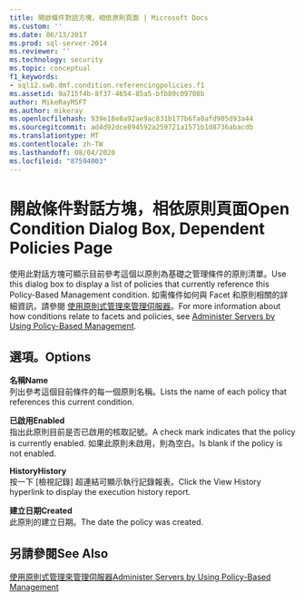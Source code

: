 ```yaml
---
title: 開啟條件對話方塊，相依原則頁面 | Microsoft Docs
ms.custom: ''
ms.date: 06/13/2017
ms.prod: sql-server-2014
ms.reviewer: ''
ms.technology: security
ms.topic: conceptual
f1_keywords:
- sql12.swb.dmf.condition.referencingpolicies.f1
ms.assetid: 9a715f4b-8f37-4654-85a5-bfb89c09708b
author: MikeRayMSFT
ms.author: mikeray
ms.openlocfilehash: 939e18e8a92ae9ac831b177b6fa8afd905d93a44
ms.sourcegitcommit: ad4d92dce894592a259721a1571b1d8736abacdb
ms.translationtype: MT
ms.contentlocale: zh-TW
ms.lasthandoff: 08/04/2020
ms.locfileid: "87594003"
---
```

# <a name="open-condition-dialog-box-dependent-policies-page"></a><span data-ttu-id="25baf-102">開啟條件對話方塊，相依原則頁面</span><span class="sxs-lookup"><span data-stu-id="25baf-102">Open Condition Dialog Box, Dependent Policies Page</span></span>
  <span data-ttu-id="25baf-103">使用此對話方塊可顯示目前參考這個以原則為基礎之管理條件的原則清單。</span><span class="sxs-lookup"><span data-stu-id="25baf-103">Use this dialog box to display a list of policies that currently reference this Policy-Based Management condition.</span></span> <span data-ttu-id="25baf-104">如需條件如何與 Facet 和原則相關的詳細資訊，請參閱 [使用原則式管理來管理伺服器](administer-servers-by-using-policy-based-management.md)。</span><span class="sxs-lookup"><span data-stu-id="25baf-104">For more information about how conditions relate to facets and policies, see [Administer Servers by Using Policy-Based Management](administer-servers-by-using-policy-based-management.md).</span></span>  
  
## <a name="options"></a><span data-ttu-id="25baf-105">選項。</span><span class="sxs-lookup"><span data-stu-id="25baf-105">Options</span></span>  
 <span data-ttu-id="25baf-106">**名稱**</span><span class="sxs-lookup"><span data-stu-id="25baf-106">**Name**</span></span>  
 <span data-ttu-id="25baf-107">列出參考這個目前條件的每一個原則名稱。</span><span class="sxs-lookup"><span data-stu-id="25baf-107">Lists the name of each policy that references this current condition.</span></span>  
  
 <span data-ttu-id="25baf-108">**已啟用**</span><span class="sxs-lookup"><span data-stu-id="25baf-108">**Enabled**</span></span>  
 <span data-ttu-id="25baf-109">指出此原則目前是否已啟用的核取記號。</span><span class="sxs-lookup"><span data-stu-id="25baf-109">A check mark indicates that the policy is currently enabled.</span></span> <span data-ttu-id="25baf-110">如果此原則未啟用，則為空白。</span><span class="sxs-lookup"><span data-stu-id="25baf-110">Is blank if the policy is not enabled.</span></span>  
  
 <span data-ttu-id="25baf-111">**History**</span><span class="sxs-lookup"><span data-stu-id="25baf-111">**History**</span></span>  
 <span data-ttu-id="25baf-112">按一下 [檢視記錄] 超連結可顯示執行記錄報表。</span><span class="sxs-lookup"><span data-stu-id="25baf-112">Click the View History hyperlink to display the execution history report.</span></span>  
  
 <span data-ttu-id="25baf-113">**建立日期**</span><span class="sxs-lookup"><span data-stu-id="25baf-113">**Created**</span></span>  
 <span data-ttu-id="25baf-114">此原則的建立日期。</span><span class="sxs-lookup"><span data-stu-id="25baf-114">The date the policy was created.</span></span>  
  
## <a name="see-also"></a><span data-ttu-id="25baf-115">另請參閱</span><span class="sxs-lookup"><span data-stu-id="25baf-115">See Also</span></span>  
 [<span data-ttu-id="25baf-116">使用原則式管理來管理伺服器</span><span class="sxs-lookup"><span data-stu-id="25baf-116">Administer Servers by Using Policy-Based Management</span></span>](administer-servers-by-using-policy-based-management.md)  
  
  
